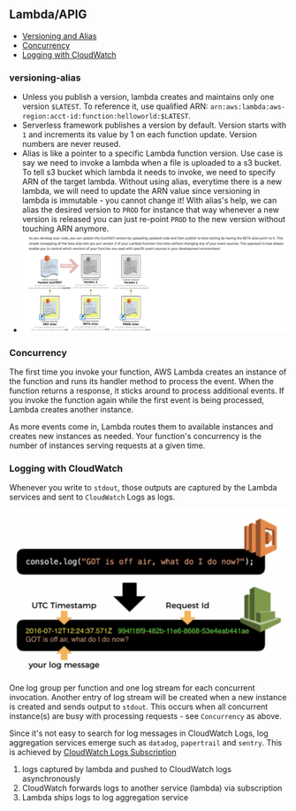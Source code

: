 ## Lambda/APIG

* [Versioning and Alias](#versioning-alias)
* [Concurrency](#concurrency)
* [Logging with CloudWatch](#logging-with-cloudwatch)

### versioning-alias
* Unless you publish a version, lambda creates and maintains only one version `$LATEST`. To reference it, use qualified ARN:
`arn:aws:lambda:aws-region:acct-id:function:helloworld:$LATEST`.
* Serverless framework publishes a version by default. Version starts with `1` and increments its value by 1 on each function update. Version numbers are never reused.
* Alias is like a pointer to a specific Lambda function version. Use case is say we need to invoke a lambda when a file is uploaded to a s3 bucket. To tell s3 bucket which lambda it needs to invoke, we need to specify ARN of the target lambda. Without using alias, everytime there is a new lambda, we will need to update the ARN value since versioning in lambda is immutable - you cannot change it! With alias's help, we can alias the desired version to `PROD` for instance that way whenever a new version is released you can just re-point `PROD` to the new version without touching ARN anymore.
* ![versioning_aliasing](./lambda_versioning_aliasing.png)

### Concurrency
The first time you invoke your function, AWS Lambda creates an instance of the function and runs its handler method to process the event. When the function returns a response, it sticks around to process additional events. If you invoke the function again while the first event is being processed, Lambda creates another instance.

As more events come in, Lambda routes them to available instances and creates new instances as needed. Your function's concurrency is the number of instances serving requests at a given time.

### Logging with CloudWatch

Whenever you write to `stdout`, those outputs are captured by the Lambda services and sent to `CloudWatch` Logs as logs.

![cloudwatch-logging-in-lambda](cloudwatch-lambda.png)

One log group per function and one log stream for each concurrent invocation. Another entry of log stream will be created when a new instance is created and sends output to `stdout`. This occurs when all concurrent instance(s) are busy with processing requests - see `Concurrency` as above.

Since it's not easy to search for log messages in CloudWatch Logs, log aggregation services emerge such as `datadog`, `papertrail` and `sentry`. This is achieved by [CloudWatch Logs Subscription](https://docs.aws.amazon.com/AmazonCloudWatch/latest/logs/Subscriptions.html)

1. logs captured by lambda and pushed to CloudWatch logs asynchronously
2. CloudWatch forwards logs to another service (lambda) via subscription
3. Lambda ships logs to log aggregation service
